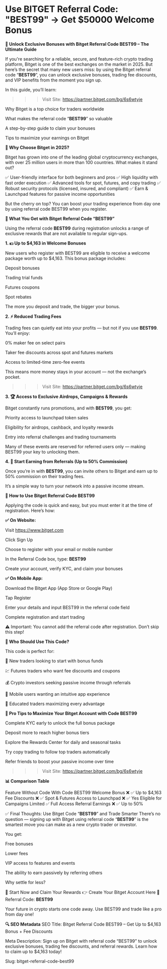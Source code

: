 # Use BITGET Referral Code: "BEST99" → Get $50000 Welcome Bonus

**🔐 Unlock Exclusive Bonuses with Bitget Referral Code BEST99 – The Ultimate Guide**

If you're searching for a reliable, secure, and feature-rich crypto trading platform, Bitget is one of the best exchanges on the market in 2025. But here’s the secret that many new users miss: by using the Bitget referral code “**BEST99**”, you can unlock exclusive bonuses, trading fee discounts, and VIP benefits from the moment you sign up.

In this guide, you’ll learn:

>>> Visit Site: https://partner.bitget.com/bg/6s6wtyje

Why Bitget is a top choice for traders worldwide

What makes the referral code “**BEST99**” so valuable

A step-by-step guide to claim your bonuses

Tips to maximize your earnings on Bitget

**🚀 Why Choose Bitget in 2025?**

Bitget has grown into one of the leading global cryptocurrency exchanges, with over 25 million users in more than 100 countries. What makes it stand out?

✅ User-friendly interface for both beginners and pros
✅ High liquidity with fast order execution
✅ Advanced tools for spot, futures, and copy trading
✅ Robust security protocols (licensed, insured, and compliant)
✅ Earn & Launchpad features for passive income opportunities

But the cherry on top? You can boost your trading experience from day one by using referral code BEST99 when you register.

**🎁 What You Get with Bitget Referral Code “BEST99”**

Using the referral code **BEST99** during registration unlocks a range of exclusive rewards that are not available to regular sign-ups.

**1. 💵 Up to $4,163 in Welcome Bonuses**

New users who register with BEST99 are eligible to receive a welcome package worth up to $4,163. This bonus package includes:

Deposit bonuses

Trading trial funds

Futures coupons

Spot rebates

The more you deposit and trade, the bigger your bonus.

**2. ⚡ Reduced Trading Fees**

Trading fees can quietly eat into your profits — but not if you use **BEST99**. You’ll enjoy:

0% maker fee on select pairs

Taker fee discounts across spot and futures markets

Access to limited-time zero-fee events

This means more money stays in your account — not the exchange’s pocket.

>>> Visit Site: https://partner.bitget.com/bg/6s6wtyje


**3. 🏆 Access to Exclusive Airdrops, Campaigns & Rewards**

Bitget constantly runs promotions, and with **BEST99**, you get:

Priority access to launchpad token sales

Eligibility for airdrops, cashback, and loyalty rewards

Entry into referral challenges and trading tournaments

Many of these events are reserved for referred users only — making BEST99 your key to unlocking them.

**4. 🔁 Start Earning from Referrals (Up to 50% Commission)**

Once you’re in with **BEST99**, you can invite others to Bitget and earn up to 50% commission on their trading fees.

It’s a simple way to turn your network into a passive income stream.

**📲 How to Use Bitget Referral Code BEST99**

Applying the code is quick and easy, but you must enter it at the time of registration. Here’s how:

**✅ On Website:**

Visit https://www.bitget.com

Click Sign Up

Choose to register with your email or mobile number

In the Referral Code box, type: **BEST99**

Create your account, verify KYC, and claim your bonuses

**✅ On Mobile App:**

Download the Bitget App (App Store or Google Play)

Tap Register

Enter your details and input BEST99 in the referral code field

Complete registration and start trading

⚠️ Important: You cannot add the referral code after registration. Don’t skip this step!

**💼 Who Should Use This Code?**

This code is perfect for:

🔰 New traders looking to start with bonus funds

💹 Futures traders who want fee discounts and coupons

💰 Crypto investors seeking passive income through referrals

📲 Mobile users wanting an intuitive app experience

🧠 Educated traders maximizing every advantage

**🧠 Pro Tips to Maximize Your Bitget Account with Code BEST99**

Complete KYC early to unlock the full bonus package

Deposit more to reach higher bonus tiers

Explore the Rewards Center for daily and seasonal tasks

Try copy trading to follow top traders automatically

Refer friends to boost your passive income over time

>>> Visit Site: https://partner.bitget.com/bg/6s6wtyje


**📊 Comparison Table**

Feature	Without Code	With Code BEST99
Welcome Bonus	❌	✅ Up to $4,163
Fee Discounts	❌	✅ Spot & Futures
Access to Launchpad	❌	✅ Yes
Eligible for Campaigns	Limited	✅ Full Access
Referral Earnings	❌	✅ Up to 50%

✅ Final Thoughts: Use Bitget Code “**BEST99**” and Trade Smarter
There’s no question — signing up with Bitget using referral code “**BEST99**” is the smartest move you can make as a new crypto trader or investor.

You get:

Free bonuses

Lower fees

VIP access to features and events

The ability to earn passively by referring others

Why settle for less?

🔗 Start Now and Claim Your Rewards
👉 Create Your Bitget Account Here
🎁 Referral Code: **BEST99**

Your future in crypto starts one code away. Use BEST99 and trade like a pro from day one!

**🔍 SEO Metadata**
SEO Title: Bitget Referral Code BEST99 – Get Up to $4,163 Bonus + Fee Discounts

Meta Description: Sign up on Bitget with referral code “BEST99” to unlock exclusive bonuses, trading fee discounts, and referral rewards. Learn how to claim up to $4,163 today!

Slug: bitget-referral-code-best99
